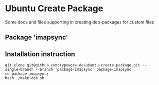 # Ubuntu Create Package
Some docs and files supporting in creating deb-packages for custom files

## Package 'imapsync'

## Installation instruction
```
git clone git@github.com:typoworx-de/ubuntu-create-package.git --single-branch --branch 'package-imapsync' package-imapsync
cd package-imapsync;
bash ./make-deb.sh
```
